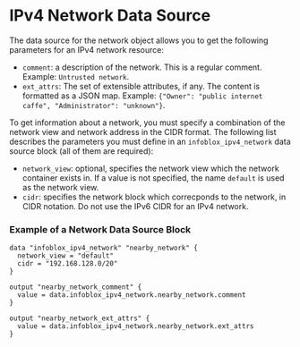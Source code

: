 # IPv4 Network Data Source

The data source for the network object allows you to get the following parameters for an IPv4 network resource:

* `comment`: a description of the network. This is a regular comment. Example: `Untrusted network`.
* `ext_attrs`: The set of extensible attributes, if any. The content is formatted as a JSON map. Example: `{"Owner": "public internet caffe", "Administrator": "unknown"}`.

To get information about a network, you must specify a combination of the network view and
network address in the CIDR format.
The following list describes the parameters you must define in an `infoblox_ipv4_network` data source block (all of them are required):

* `network_view`: optional, specifies the network view which the network container exists in. If a value is not specified, the name `default` is used as the network view.
* `cidr`: specifies the network block which correcponds to the network, in CIDR notation. Do not use the IPv6 CIDR for an IPv4 network.

### Example of a Network Data Source Block

```hcl
data "infoblox_ipv4_network" "nearby_network" {
  network_view = "default"
  cidr = "192.168.128.0/20"
}

output "nearby_network_comment" {
  value = data.infoblox_ipv4_network.nearby_network.comment
}

output "nearby_network_ext_attrs" {
  value = data.infoblox_ipv4_network.nearby_network.ext_attrs
}
```

